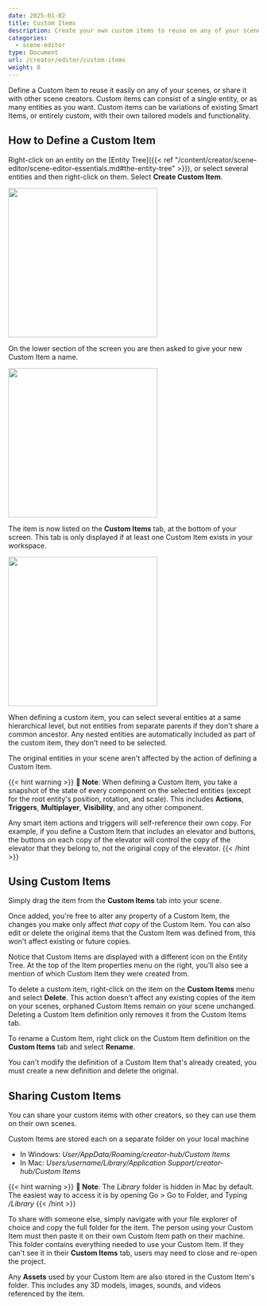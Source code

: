 ```yaml
---
date: 2025-01-02
title: Custom Items
description: Create your own custom items to reuse on any of your scenes.
categories:
  - scene-editor
type: Document
url: /creator/editor/custom-items
weight: 8
---
```


Define a Custom Item to reuse it easily on any of your scenes, or share it with other scene creators. Custom items can consist of a single entity, or as many entities as you want. Custom items can be variations of existing Smart Items, or entirely custom, with their own tailored models and functionality.

## How to Define a Custom Item

Right-click on an entity on the [Entity Tree]({{< ref "/content/creator/scene-editor/scene-editor-essentials.md#the-entity-tree" >}}), or select several entities and then right-click on them. Select **Create Custom Item**.

<img src="/images/editor/create-custom-item.png" width="300"/>

On the lower section of the screen you are then asked to give your new Custom Item a name.

<img src="/images/editor/name-custom-item.png" width="300"/>

The item is now listed on the **Custom Items** tab, at the bottom of your screen. This tab is only displayed if at least one Custom Item exists in your workspace.

<img src="/images/editor/custom-items.png" width="300"/>

When defining a custom item, you can select several entities at a same hierarchical level, but not entities from separate parents if they don't share a common ancestor. Any nested entities are automatically included as part of the custom item, they don't need to be selected.

The original entities in your scene aren't affected by the action of defining a Custom Item.

{{< hint warning >}}
**📔 Note**:
When defining a Custom Item, you take a snapshot of the state of every component on the selected entities (except for the root entity's position, rotation, and scale). This includes **Actions**, **Triggers**, **Multiplayer**, **Visibility**, and any other component.

Any smart item actions and triggers will self-reference their own copy. For example, if you define a Custom Item that includes an elevator and buttons, the buttons on each copy of the elevator will control the copy of the elevator that they belong to, not the original copy of the elevator.
{{< /hint >}}

## Using Custom Items

Simply drag the item from the **Custom Items** tab into your scene.

Once added, you're free to alter any property of a Custom Item, the changes you make only affect _that copy_ of the Custom Item. You can also edit or delete the original items that the Custom Item was defined from, this won't affect existing or future copies.

Notice that Custom Items are displayed with a different icon on the Entity Tree. At the top of the Item properties menu on the right, you'll also see a mention of which Custom Item they were created from.

To delete a custom item, right-click on the item on the **Custom Items** menu and select **Delete**. This action doesn't affect any existing copies of the item on your scenes, orphaned Custom Items remain on your scene unchanged. Deleting a Custom Item definition only removes it from the Custom Items tab.

To rename a Custom Item, right click on the Custom Item definition on the **Custom Items** tab and select **Rename**.

You can't modify the definition of a Custom Item that's already created, you must create a new definition and delete the original.

## Sharing Custom Items

You can share your custom items with other creators, so they can use them on their own scenes.

Custom Items are stored each on a separate folder on your local machine

- In Windows: _User/AppData/Roaming/creator-hub/Custom Items_
- In Mac: _Users/username/Library/Application Support/creator-hub/Custom Items_

{{< hint warning >}}
**📔 Note**:
The _Library_ folder is hidden in Mac by default. The easiest way to access it is by opening Go > Go to Folder, and Typing _/Library_
{{< /hint >}}

To share with someone else, simply navigate with your file explorer of choice and copy the full folder for the item. The person using your Custom Item must then paste it on their own Custom Item path on their machine. This folder contains everything needed to use your Custom Item. If they can't see it in their **Custom Items** tab, users may need to close and re-open the project.

Any **Assets** used by your Custom Item are also stored in the Custom Item's folder. This includes any 3D models, images, sounds, and videos referenced by the item.

